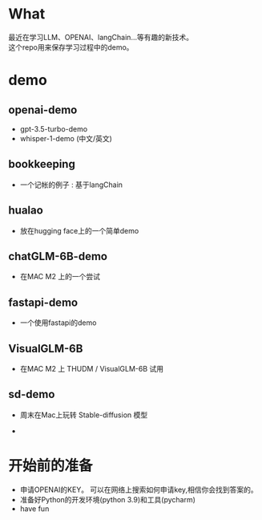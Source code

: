 # What
最近在学习LLM、OPENAI、langChain...等有趣的新技术。  
这个repo用来保存学习过程中的demo。

# demo
## openai-demo
* gpt-3.5-turbo-demo
* whisper-1-demo (中文/英文)

## bookkeeping
* 一个记帐的例子 : 基于langChain

##  hualao
* 放在hugging face上的一个简单demo

## chatGLM-6B-demo
* 在MAC M2 上的一个尝试

## fastapi-demo
* 一个使用fastapi的demo

## VisualGLM-6B
*  在MAC M2 上 THUDM / VisualGLM-6B 试用

## sd-demo
*  周末在Mac上玩转 Stable-diffusion 模型

*
# 开始前的准备
- 申请OPENAI的KEY。 可以在网络上搜索如何申请key,相信你会找到答案的。    
- 准备好Python的开发环境(python 3.9)和工具(pycharm)   
- have fun

